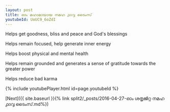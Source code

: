 ```yaml
---
layout: post
title: ഓം മഹാമായായ നമഹ ൧൦൮ ടൈംസ്
youtubeId: UoUC9_6oZdI
---
```

 
 
Helps get goodness, bliss and peace and God's blessings
 
Helps remain focused, help generate inner energy 
 
Helps boost physical and mental health 
 
Helps remain grounded and generates a sense of gratitude towards the greater power 
 
Helps reduce bad karma
 
 
 
 


{% include youtubePlayer.html id=page.youtubeId %}
 
[Next]({{ site.baseurl }}{% link  split2/_posts/2016-04-27-ഓം ശതൃജിറ്റ നമഹ ൧൦൮ ടൈംസ്.md%})
 
